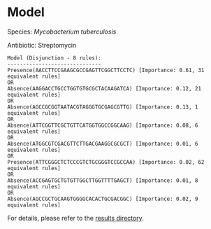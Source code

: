
# Model

Species: *Mycobacterium tuberculosis*

Antibiotic: Streptomycin

```
Model (Disjunction - 8 rules):
------------------------------
Presence(AACCTTCCGAAGCGCCGAGTTCGGCTTCCTC) [Importance: 0.61, 31 equivalent rules]
OR
Absence(AAGGACCTGCCTGGTGTGCGCTACAAGATCA) [Importance: 0.12, 21 equivalent rules]
OR
Absence(AGCCGCGGTAATACGTAGGGTGCGAGCGTTG) [Importance: 0.13, 1 equivalent rules]
OR
Absence(ATTCGGTTCGCTGTTCATGGTGGCCGGCAAG) [Importance: 0.08, 6 equivalent rules]
OR
Absence(ATGGCGTCGACGTTCTTGACGAAGGCGCGCT) [Importance: 0.01, 6 equivalent rules]
OR
Presence(ATTCGGGCTCTCCCGTCTGCGGGTCCGCCAA) [Importance: 0.02, 62 equivalent rules]
OR
Absence(ACCGAGTGCTGTGTTGGCTTGGTTTTGAGCT) [Importance: 0.01, 8 equivalent rules]
OR
Absence(AGCCGCTGCAAGTGGGGCACACTGCGACGGC) [Importance: 0.02, 9 equivalent rules]

```

For details, please refer to the [results directory](../../../../../results/scm_b/mycobacterium%20tuberculosis/streptomycin/repeat_4/).

